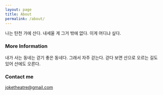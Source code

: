 ```yaml
---
layout: page
title: About
permalink: /about/
---
```


나는 탄천 가에 산다. 내세울 게 그거 밖에 없다. 이게 어디냐 싶다.

### More Information

내가 사는 동네는 걷기 좋은 동네다. 그래서 자주 걷는다. 걷다 보면 산으로 오르는 길도 있어 산에도 오른다. 

### Contact me

[joketheatre@gmail.com](mailto:joketheatre@gmail.com)

